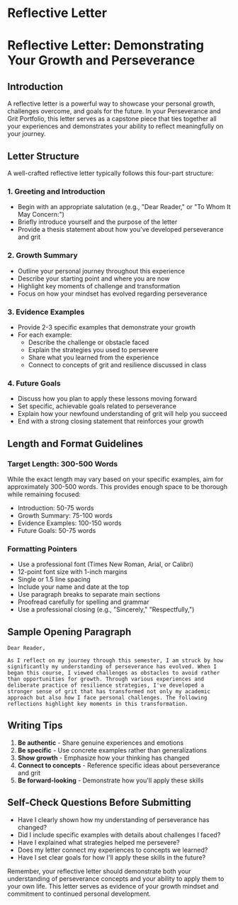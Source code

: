 

# Reflective Letter

# Reflective Letter: Demonstrating Your Growth and Perseverance

## Introduction

A reflective letter is a powerful way to showcase your personal growth, challenges overcome, and goals for the future. In your Perseverance and Grit Portfolio, this letter serves as a capstone piece that ties together all your experiences and demonstrates your ability to reflect meaningfully on your journey.

## Letter Structure

A well-crafted reflective letter typically follows this four-part structure:

### 1. Greeting and Introduction
- Begin with an appropriate salutation (e.g., "Dear Reader," or "To Whom It May Concern:")
- Briefly introduce yourself and the purpose of the letter
- Provide a thesis statement about how you've developed perseverance and grit

### 2. Growth Summary
- Outline your personal journey throughout this experience
- Describe your starting point and where you are now
- Highlight key moments of challenge and transformation
- Focus on how your mindset has evolved regarding perseverance

### 3. Evidence Examples
- Provide 2-3 specific examples that demonstrate your growth
- For each example:
  - Describe the challenge or obstacle faced
  - Explain the strategies you used to persevere
  - Share what you learned from the experience
  - Connect to concepts of grit and resilience discussed in class

### 4. Future Goals
- Discuss how you plan to apply these lessons moving forward
- Set specific, achievable goals related to perseverance
- Explain how your newfound understanding of grit will help you succeed
- End with a strong closing statement that reinforces your growth

## Length and Format Guidelines

### Target Length: 300-500 Words
While the exact length may vary based on your specific examples, aim for approximately 300-500 words. This provides enough space to be thorough while remaining focused:
- Introduction: 50-75 words
- Growth Summary: 75-100 words
- Evidence Examples: 100-150 words
- Future Goals: 50-75 words

### Formatting Pointers
- Use a professional font (Times New Roman, Arial, or Calibri)
- 12-point font size with 1-inch margins
- Single or 1.5 line spacing
- Include your name and date at the top
- Use paragraph breaks to separate main sections
- Proofread carefully for spelling and grammar
- Use a professional closing (e.g., "Sincerely," "Respectfully,")

## Sample Opening Paragraph

```
Dear Reader,

As I reflect on my journey through this semester, I am struck by how significantly my understanding of perseverance has evolved. When I began this course, I viewed challenges as obstacles to avoid rather than opportunities for growth. Through various experiences and deliberate practice of resilience strategies, I've developed a stronger sense of grit that has transformed not only my academic approach but also how I face personal challenges. The following reflections highlight key moments in this transformation.
```

## Writing Tips

1. **Be authentic** - Share genuine experiences and emotions
2. **Be specific** - Use concrete examples rather than generalizations
3. **Show growth** - Emphasize how your thinking has changed
4. **Connect to concepts** - Reference specific ideas about perseverance and grit
5. **Be forward-looking** - Demonstrate how you'll apply these skills

## Self-Check Questions Before Submitting

- Have I clearly shown how my understanding of perseverance has changed?
- Did I include specific examples with details about challenges I faced?
- Have I explained what strategies helped me persevere?
- Does my letter connect my experiences to concepts we learned?
- Have I set clear goals for how I'll apply these skills in the future?

Remember, your reflective letter should demonstrate both your understanding of perseverance concepts and your ability to apply them to your own life. This letter serves as evidence of your growth mindset and commitment to continued personal development.